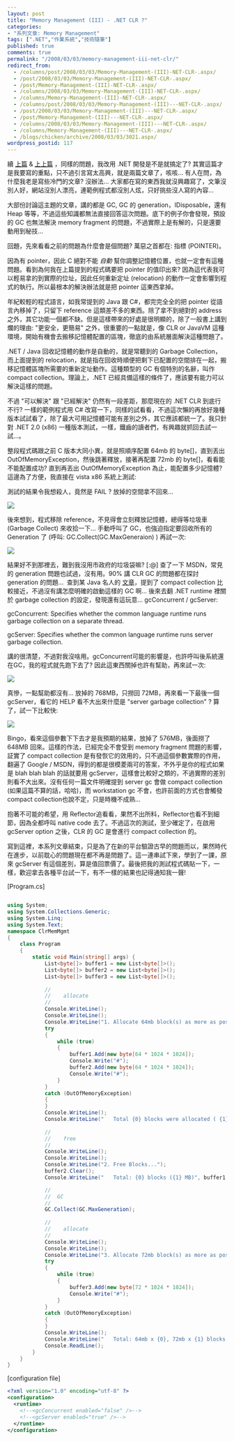 ```yaml
---
layout: post
title: "Memory Management (III) - .NET CLR ?"
categories:
- "系列文章: Memory Management"
tags: [".NET","作業系統","技術隨筆"]
published: true
comments: true
permalink: "/2008/03/03/memory-management-iii-net-clr/"
redirect_from:
  - /columns/post/2008/03/03/Memory-Management-(III)-NET-CLR-.aspx/
  - /post/2008/03/03/Memory-Management-(III)-NET-CLR-.aspx/
  - /post/Memory-Management-(III)-NET-CLR-.aspx/
  - /columns/2008/03/03/Memory-Management-(III)-NET-CLR-.aspx/
  - /columns/Memory-Management-(III)-NET-CLR-.aspx/
  - /columns/post/2008/03/03/Memory-Management-(III)---NET-CLR-.aspx/
  - /post/2008/03/03/Memory-Management-(III)---NET-CLR-.aspx/
  - /post/Memory-Management-(III)---NET-CLR-.aspx/
  - /columns/2008/03/03/Memory-Management-(III)---NET-CLR-.aspx/
  - /columns/Memory-Management-(III)---NET-CLR-.aspx/
  - /blogs/chicken/archive/2008/03/03/3021.aspx/
wordpress_postid: 117
---
```


續 [上篇](/post/Memory-Management-(II)---Test-Result.aspx) & [上上篇](/post/Memory-Management---(I)-Fragment-.aspx) ，同樣的問題，我改用 .NET 開發是不是就搞定了? 其實這篇才是我要寫的重點，只不過引言寫太高興，就是兩篇文章了，咳咳... 有人在問，為什麼我老是寫些冷門的文章? 沒辦法... 大家都在寫的東西我就沒興趣寫了，文筆沒別人好，網站沒別人漂亮，連範例程式都沒別人炫，只好挑些沒人寫的內容...

大部份討論這主題的文章，講的都是 GC, GC 的 generation，IDisposable，還有 Heap 等等，不過這些知識都無法直接回答這次問題。底下的例子你會發現，預設的 GC 也無法解決 memory fragment 的問題，不過實際上是有解的，只是還要動用到秘技...


回題，先來看看之前的問題為什麼會是個問題? 萬惡之首都在: 指標 (POINTER)。

因為有 pointer，因此 C 絕對不能 *自動* 幫你調整記憶體位置，也就一定會有這種問題。看到為何我在上篇提到的程式碼要把 pointer 的值印出來? 因為這代表我可以輕易拿的到實際的位址，因此任何重新定址 (relocation) 的動作一定會影響到程式的執行。所以最根本的解決辦法就是把 pointer 這東西拿掉。

年紀較輕的程式語言，如我常提到的 Java 跟 C#，都完完全全的把 pointer 從語言內移掉了，只留下 reference 這類差不多的東西。除了拿不到絕對的 address 之外，其它功能一個都不缺。但是這樣帶來的好處是很明顯的，除了一般書上講到爛的理由: "更安全，更簡易" 之外，很重要的一點就是，像 CLR or JavaVM 這種環境，開始有機會去搬移記憶體配置的區塊，徹底的由系統層面解決這種問題了。

.NET / Java 回收記憶體的動作是自動的，就是常聽到的 Garbage Collection，而上面提到的 relocation，就是指在回收時順便把剩下已配置的空間排在一起，搬移記憶體區塊所需要的重新定址動作。這種類型的 GC 有個特別的名辭，叫作 compact collection。理論上，.NET 已經具備這樣的條件了，應該要有能力可以解決這樣的問題。

不過 "可以解決" 跟 "已經解決" 仍然有一段差距，那麼現在的 .NET CLR 到底行不行? 一樣的範例程式用 C# 改寫一下，同樣的試看看，不過這次懶的再放好幾種版本試試看了，除了最大可用記憶體可能有差別之外，其它應該都統一了。我只針對 .NET 2.0 (x86) 一種版本測試，一樣，鐵齒的讀者們，有興趣就抓回去試一試...。

整段程式碼跟之前 C 版本大同小異，就是照順序配置 64mb 的 byte[]，直到丟出 OutOfMemoryException，然後跳著釋放，接著再配置 72mb 的 byte[]，看看能不能配置成功? 直到再丟出 OutOfMemoryException 為止，能配置多少記憶體? 這邊為了方便，我直接在 vista x86 系統上測試:



測試的結果令我想殺人，竟然是 FAIL ? 放掉的空間拿不回來...

![](/wp-content/be-files/WindowsLiveWriter/MemoryManagementIII.NETCLR_330F/image_3.png)


後來想到，程式移除 reference，不見得會立刻釋放記憶體，總得等垃圾車 (Garbage Collect) 來收拾一下... 手動呼叫了 GC，也強迫指定要回收所有的 Generation 了 (呼叫: GC.Collect(GC.MaxGeneraion) ) 再試一次:

![](/wp-content/be-files/WindowsLiveWriter/MemoryManagementIII.NETCLR_330F/image_5.png)


結果好不到那裡去，難到我沒用市政府的垃圾袋嘛? [:@] 查了一下 MSDN，常見的 generation 問題也試過，沒有用。90% 講 CLR GC 的問題都在探討 generation 的問題...  查到某 Java 名人的 [文章](http://www.microsoft.com/taiwan/msdn/columns/DoNet/garbage_collection.htm)，提到了 compact collection 比較接近，不過沒有講怎麼明確的啟動這樣的 GC 啊... 後來去翻 .NET runtime 裡關於 garbage collection 的設定，發現還有這玩意... gcConcurrent / gcServer:

gcConcurrent: Specifies whether the common language runtime runs garbage collection on a separate thread.

gcServer: Specifies whether the common language runtime runs server garbage collection.

講的很清楚，不過對我沒啥用。gcConcurrent可能的影響是，也許呼叫後系統還在GC，我的程式就先跑下去了? 因此這東西關掉也許有幫助，再來試一次:


![](/wp-content/be-files/WindowsLiveWriter/MemoryManagementIII.NETCLR_330F/image_7.png)


真慘，一點幫助都沒有... 放掉的 768MB，只撈回 72MB，再來看一下最後一個 gcServer，看它的 HELP 看不大出來什麼是 "server garbage collection" ? 算了，試一下比較快:

![](/wp-content/be-files/WindowsLiveWriter/MemoryManagementIII.NETCLR_330F/image_9.png)


Bingo，看來這個參數下下去才是我預期的結果，放掉了 576MB，後面撈了 648MB 回來。這樣的作法，已經完全不會受到 memory fragment 問題的影響，証實了 compact collection 是有發恢它的效用的，只不過這個參數實際的作用，翻遍了 Google / MSDN，得到的都是很模菱兩可的答案，不外乎是你的程式如果是 blah blah blah 的話就要用 gcServer，這樣會比較好之類的，不過實際的差別則看不大出來。沒有任何一篇文件明確提到 server gc 會做 compact collection (如果這篇不算的話，哈哈)，而 workstation gc 不會，也許前面的方式也會觸發 compact collection也說不定，只是時機不成熟...

抱著不可能的希望，用 Reflector追看看，果然不出所料，Reflector也看不到細節，因為全都呼叫 native code 去了。不過這次的測試，至少確定了，在啟用 gcServer option 之後，CLR 的 GC 是會進行 compact collection 的。

寫到這裡，本系列文章結束，只是為了在新的平台驗證古早的問題而以，果然時代在進步，以前耽心的問題現在都不再是問題了。這一連串試下來，學到了一課，原來 gcServer 有這個差別，算是值回票價了。最後把我的測試程式碼貼一下，一樣，歡迎拿去各種平台試一下，有不一樣的結果也記得通知我一聲!


[Program.cs]

```csharp

using System;
using System.Collections.Generic;
using System.Linq;
using System.Text;
namespace ClrMemMgmt
{
    class Program
    {
        static void Main(string[] args) {
            List<byte[]> buffer1 = new List<byte[]>();
            List<byte[]> buffer2 = new List<byte[]>();
            List<byte[]> buffer3 = new List<byte[]>();
            
            //            
            //    allocate             
            //            
            Console.WriteLine();
            Console.WriteLine();
            Console.WriteLine("1. Allocate 64mb block(s) as more as possible...");
            try
            {
                while (true)
                {
                    buffer1.Add(new byte[64 * 1024 * 1024]);
                    Console.Write("#");
                    buffer2.Add(new byte[64 * 1024 * 1024]);
                    Console.Write("#");
                }
            }
            catch (OutOfMemoryException)
            {
            }
            Console.WriteLine();
            Console.WriteLine("   Total {0} blocks were allocated ( {1} MB).", (buffer1.Count + buffer2.Count), (buffer1.Count + buffer2.Count) * 64);
            
            //        
            //    free  
            //        
            Console.WriteLine();
            Console.WriteLine();
            Console.WriteLine("2. Free Blocks...");
            buffer2.Clear();
            Console.WriteLine("   Total: {0} blocks ({1} MB)", buffer1.Count, buffer1.Count * 64);

            //        
            //  GC  
            //            
            GC.Collect(GC.MaxGeneration);  
                 
            //           
            //    allocate  
            //          
            Console.WriteLine();
            Console.WriteLine();
            Console.WriteLine("3. Allocate 72mb block(s) as more as possible...");
            try
            {
                while (true)
                {
                    buffer3.Add(new byte[72 * 1024 * 1024]);
                    Console.Write("#");
                }
            }
            catch (OutOfMemoryException)
            {
            }
            Console.WriteLine();
            Console.WriteLine("   Total: 64mb x {0}, 72mb x {1} blocks allocated( {2} MB).\n", buffer1.Count, buffer3.Count, buffer1.Count * 64 + buffer3.Count * 72);
            Console.ReadLine();
        }
    }
}
```

[configuration file]
```xml
<?xml version="1.0" encoding="utf-8" ?>
<configuration>  
  <runtime>    
    <!--<gcConcurrent enabled="false" />-->    
    <!--<gcServer enabled="true" />-->  
  </runtime>
</configuration>
```